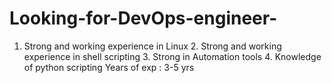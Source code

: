 # Looking-for-DevOps-engineer-
1. Strong and working experience in Linux    2. Strong and working experience in shell scripting   3. Strong in Automation tools  4. Knowledge of python scripting  Years of exp : 3-5 yrs
